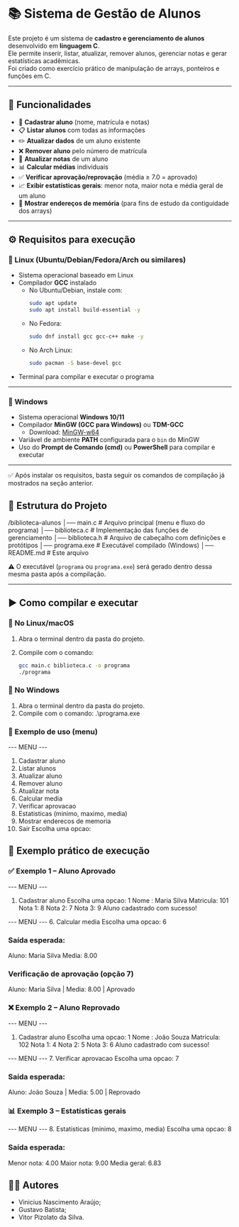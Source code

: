 # 📚 Sistema de Gestão de Alunos

Este projeto é um sistema de **cadastro e gerenciamento de alunos** desenvolvido em **linguagem C**.  
Ele permite inserir, listar, atualizar, remover alunos, gerenciar notas e gerar estatísticas acadêmicas.  
Foi criado como exercício prático de manipulação de arrays, ponteiros e funções em C.

---

## 🚀 Funcionalidades

- 📌 **Cadastrar aluno** (nome, matrícula e notas)  
- 📋 **Listar alunos** com todas as informações  
- ✏️ **Atualizar dados** de um aluno existente  
- ❌ **Remover aluno** pelo número de matrícula  
- 📝 **Atualizar notas** de um aluno  
- 📊 **Calcular médias** individuais  
- ✅ **Verificar aprovação/reprovação** (média ≥ 7.0 = aprovado)  
- 📈 **Exibir estatísticas gerais**: menor nota, maior nota e média geral de um aluno
- 🔎 **Mostrar endereços de memória** (para fins de estudo da contiguidade dos arrays)  

---

## ⚙️ Requisitos para execução

### 🔹 Linux (Ubuntu/Debian/Fedora/Arch ou similares)
- Sistema operacional baseado em Linux  
- Compilador **GCC** instalado  
  - No Ubuntu/Debian, instale com:  
    ```bash
    sudo apt update
    sudo apt install build-essential -y
    ```
  - No Fedora:  
    ```bash
    sudo dnf install gcc gcc-c++ make -y
    ```
  - No Arch Linux:  
    ```bash
    sudo pacman -S base-devel gcc
    ```
- Terminal para compilar e executar o programa  

---

### 🔹 Windows
- Sistema operacional **Windows 10/11**  
- Compilador **MinGW (GCC para Windows)** ou **TDM-GCC**  
  - Download: [MinGW-w64](http://mingw-w64.org/doku.php/download)  
- Variável de ambiente **PATH** configurada para o `bin` do MinGW  
- Uso do **Prompt de Comando (cmd)** ou **PowerShell** para compilar e executar  

---

✅ Após instalar os requisitos, basta seguir os comandos de compilação já mostrados na seção anterior.


## 📂 Estrutura do Projeto

/biblioteca-alunos
│── main.c # Arquivo principal (menu e fluxo do programa)
│── biblioteca.c # Implementação das funções de gerenciamento
│── biblioteca.h # Arquivo de cabeçalho com definições e protótipos
│── programa.exe # Executável compilado (Windows)
│── README.md # Este arquivo

⚠️ O executável (`programa` ou `programa.exe`) será gerado dentro dessa mesma pasta após a compilação.

---

## ▶️ Como compilar e executar

### 🔹 No **Linux/macOS**

1. Abra o terminal dentro da pasta do projeto.  
2. Compile com o comando:

   ```bash
   gcc main.c biblioteca.c -o programa
   ./programa 


### 🔹 No **Windows**

1. Abra o terminal dentro da pasta do projeto.  
2. Compile com o comando:
     .\programa.exe


### 📖 Exemplo de uso (menu)
  
  --- MENU ---
1. Cadastrar aluno
2. Listar alunos
3. Atualizar aluno
4. Remover aluno
5. Atualizar nota
6. Calcular media
7. Verificar aprovacao
8. Estatisticas (minimo, maximo, media)
9. Mostrar enderecos de memoria
0. Sair
Escolha uma opcao:


## 🧪 Exemplo prático de execução

### ✅ Exemplo 1 – Aluno Aprovado

--- MENU ---
1. Cadastrar aluno
Escolha uma opcao: 1
Nome : Maria Silva
Matricula: 101
Nota 1: 8
Nota 2: 7
Nota 3: 9
Aluno cadastrado com sucesso!

--- MENU ---
6. Calcular media
Escolha uma opcao: 6

### Saída esperada:

Aluno: Maria Silva
Media: 8.00

### Verificação de aprovação (opção 7)

Aluno: Maria Silva | Media: 8.00 | Aprovado

### ❌ Exemplo 2 – Aluno Reprovado

--- MENU ---
1. Cadastrar aluno
Escolha uma opcao: 1
Nome : João Souza
Matricula: 102
Nota 1: 4
Nota 2: 5
Nota 3: 6
Aluno cadastrado com sucesso!

--- MENU ---
7. Verificar aprovacao
Escolha uma opcao: 7

### Saída esperada:

Aluno: João Souza | Media: 5.00 | Reprovado


### 📊 Exemplo 3 – Estatísticas gerais

--- MENU ---
8. Estatisticas (minimo, maximo, media)
Escolha uma opcao: 8

### Saída esperada:

Menor nota: 4.00
Maior nota: 9.00
Media geral: 6.83

## 👨‍💻 Autores

- Vinicius Nascimento Araújo;
- Gustavo Batista;
- Vitor Pizolato da Silva.